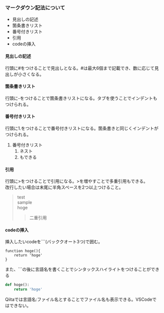 ### マークダウン記法について
- 見出しの記述
- 箇条書きリスト
- 番号付きリスト
- 引用
- codeの挿入

#### 見出しの記述
行頭に#をつけることで見出しとなる。#は最大6個まで記載でき、数に応じて見出しが小さくなる。

#### 箇条書きリスト
行頭に-をつけることで箇条書きリストになる。タブを使うことでインデントもつけられる。

#### 番号付きリスト
行頭に1.をつけることで番号付きリストになる。箇条書きと同じくインデントがつけられる。
1. 番号付きリスト
    1. ネスト
    1. もできる

#### 引用
行頭に>をつけることで引用になる。>を増やすことで多重引用もできる。  
改行したい場合は末尾に半角スペースを2つ以上つけること。
> test  
> sample  
> hoge  
>> 二重引用


#### codeの挿入
挿入したいcodeを```(バッククオート3つ)で囲む。

```
function hoge(){
    return 'hoge'
}
```

また、```の後に言語名を書くことでシンタックスハイライトをつけることができる

```python
def hoge():
    return 'hoge'
```

Qiitaでは言語名:ファイル名とすることでファイル名も表示できる。VSCodeではできない。